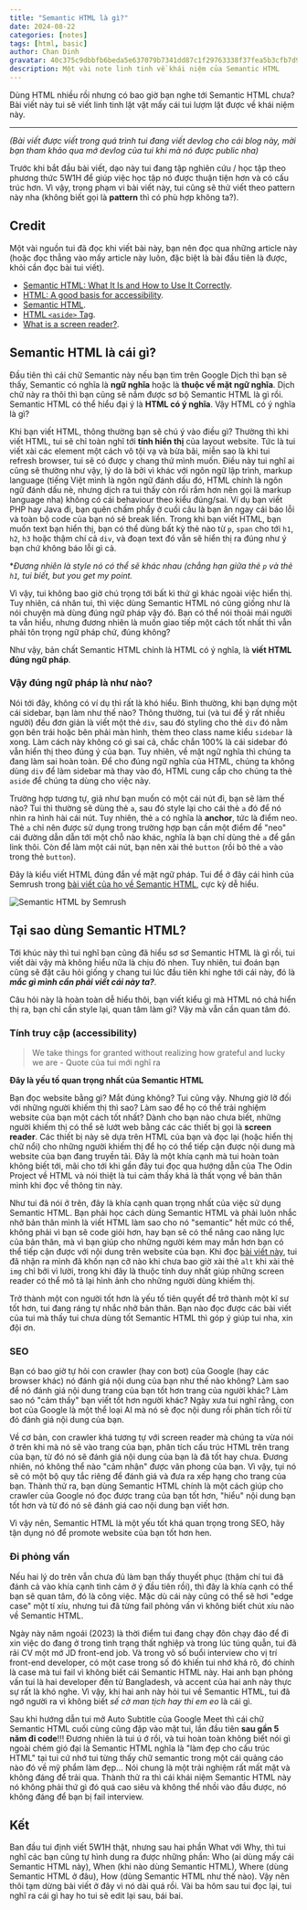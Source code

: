 ```yaml
---
title: "Semantic HTML là gì?"
date: 2024-08-22
categories: [notes]
tags: [html, basic]
author: Chan Dinh
gravatar: 40c375c9dbbfb6beda5e637079b7341dd87c1f29763338f37fea5b3cfb7d98e8
description: Một vài note linh tinh về khái niệm của Semantic HTML
---
```


Dùng HTML nhiều rồi nhưng có bao giờ bạn nghe tới Semantic HTML chưa? Bài viết này tui sẽ viết linh tinh lặt vặt mấy cái tui lượm lặt được về khái niệm này.

---

*(Bài viết được viết trong quá trình tui đang viết devlog cho cái blog này, mời bạn tham khảo qua mớ devlog của tui khi mà nó được public nha)*

Trước khi bắt đầu bài viết, dạo này tui đang tập nghiên cứu / học tập theo phương thức 5W1H để giúp việc học tập nó được thuận tiện hơn và có cấu trúc hơn. Vì vậy, trong phạm vi bài viết này, tui cũng sẽ thử viết theo pattern này nha (không biết gọi là **pattern** thì có phù hợp không ta?).

## Credit

Một vài nguồn tui đã đọc khi viết bài này, bạn nên đọc qua những article này (hoặc đọc thẳng vào mấy article này luôn, đặc biệt là bài đầu tiên là được, khỏi cần đọc bài tui viết).

- [Semantic HTML: What It Is and How to Use It Correctly](https://www.semrush.com/blog/semantic-html5-guide/).
- [HTML: A good basis for accessibility](https://developer.mozilla.org/en-US/docs/Learn/Accessibility/HTML#good_semantics).
- [Semantic HTML](https://web.dev/learn/html/semantic-html).
- [HTML `<aside>` Tag](https://www.w3schools.com/tags/tag_aside.asp).
- [What is a screen reader?](https://axesslab.com/what-is-a-screen-reader/).

## Semantic HTML là cái gì?

Đầu tiên thì cái chữ Semantic này nếu bạn tìm trên Google Dịch thì bạn sẽ thấy, Semantic có nghĩa là **ngữ nghĩa** hoặc là **thuộc về mặt ngữ nghĩa**. Dịch chữ này ra thôi thì bạn cũng sẽ nắm được sơ bộ Semantic HTML là gì rồi. Semantic HTML có thể hiểu đại ý là **HTML có ý nghĩa**. Vậy HTML có ý nghĩa là gì?

Khi bạn viết HTML, thông thường bạn sẽ chú ý vào điều gì? Thường thì khi viết HTML, tui sẽ chỉ toàn nghĩ tới **tính hiển thị** của layout website. Tức là tui viết xài các element một cách vô tội vạ và bừa bãi, miễn sao là khi tui refresh browser, tui sẽ có được y chang thứ mình muốn. Điều này tui nghĩ ai cũng sẽ thường như vậy, lý do là bởi vì khác với ngôn ngữ lập trình, markup language (tiếng Việt mình là ngôn ngữ đánh dấu đó, HTML chính là ngôn ngữ đánh dấu nè, nhưng dịch ra tui thấy còn rối rắm hơn nên gọi là markup language nha) không có cái behaviour theo kiểu đúng/sai. Ví dụ bạn viết PHP hay Java đi, bạn quên chấm phẩy ở cuối câu là bạn ăn ngay cái báo lỗi và toàn bộ code của bạn nó sẽ break liền. Trong khi bạn viết HTML, bạn muốn text bạn hiển thị, bạn có thể dùng bất kỳ thẻ nào từ `p`, `span` cho tới `h1`, `h2`, `h3` hoặc thậm chí cả `div`, và đoạn text đó vẫn sẽ hiển thị ra đúng như ý bạn chứ không báo lỗi gì cả.

**Đương nhiên là style nó có thể sẽ khác nhau (chẳng hạn giữa thẻ `p` và thẻ `h1`, tui biết, but you get my point.*

Vì vậy, tui không bao giờ chú trọng tới bất kì thứ gì khác ngoài việc hiển thị. Tuy nhiên, cá nhân tui, thì việc dùng Semantic HTML nó cũng giống như là nói chuyện mà dùng đúng ngữ pháp vậy đó. Bạn có thể nói thoải mái người ta vẫn hiểu, nhưng đương nhiên là muốn giao tiếp một cách tốt nhất thì vẫn phải tôn trọng ngữ pháp chứ, đúng không?

Như vậy, bản chất Semantic HTML chính là HTML có ý nghĩa, là **viết HTML đúng ngữ pháp**.

### Vậy đúng ngữ pháp là như nào?

Nói tới đây, không có ví dụ thì rất là khó hiểu. Bình thường, khi bạn dựng một cái sidebar, bạn làm như thế nào? Thông thường, tui (và tui để ý rất nhiều người) đều đơn giản là viết một thẻ `div`, sau đó styling cho thẻ `div` đó nằm gọn bên trái hoặc bên phải màn hình, thèm theo class name kiểu `sidebar` là xong. Làm cách này không có gì sai cả, chắc chắn 100% là cái sidebar đó vẫn hiển thị theo đúng ý của bạn. Tuy nhiên, về mặt ngữ nghĩa thì chúng ta đang làm sai hoàn toàn. Để cho đúng ngữ nghĩa của HTML, chúng ta không dùng `div` để làm sidebar mà thay vào đó, HTML cung cấp cho chúng ta thẻ `aside` để chúng ta dùng cho việc này.

Trường hợp tương tự, giả như bạn muốn có một cái nút đi, bạn sẽ làm thế nào? Tui thì thường sẽ dùng thẻ `a`, sau đó style lại cho cái thẻ `a` đó để nó nhìn ra hình hài cái nút. Tuy nhiên, thẻ `a` có nghĩa là **anchor**, tức là điểm neo. Thẻ `a` chỉ nên được sử dụng trong trường hợp bạn cần một điểm để "neo" cái đường dẫn dẫn tới một chỗ nào khác, nghĩa là bạn chỉ dùng thẻ `a` để gắn link thôi. Còn để làm một cái nút, bạn nên xài thẻ `button` (rồi bỏ thẻ `a` vào trong thẻ `button`).

Đây là kiểu viết HTML đúng đắn về mặt ngữ pháp. Tui để ở đây cái hình của Semrush trong [bài viết của họ về Semantic HTML](https://www.semrush.com/blog/semantic-html5-guide/), cực kỳ dễ hiểu.

![Semantic HTML by Semrush](https://static.semrush.com/blog/uploads/media/cc/85/cc85d452a743e27f68d426df35e4da7d/EN-Semantic-Search-Non-Semantic.webp "Semantic HTML by Semrush")

## Tại sao dùng Semantic HTML?

Tới khúc này thì tui nghĩ bạn cũng đã hiểu sơ sơ Semantic HTML là gì rồi, tui viết dài vậy mà không hiểu nữa là chịu đó nhen. Tuy nhiên, tui đoán bạn cũng sẽ đặt câu hỏi giống y chang tui lúc đầu tiên khi nghe tới cái này, đó là ***mắc gì mình cần phải viết cái này ta?***.

Câu hỏi này là hoàn toàn dễ hiểu thôi, bạn viết kiểu gì mà HTML nó chả hiển thị ra, bạn chỉ cần style lại, quan tâm làm gì? Vậy mà vẫn cần quan tâm đó.

### Tính truy cập (accessibility)

> We take things for granted without realizing how grateful and lucky we are - Quote của tui mới nghĩ ra

**Đây là yếu tố quan trọng nhất của Semantic HTML**

Bạn đọc website bằng gì? Mắt đúng không? Tui cũng vậy. Nhưng giờ lỡ đối với những người khiếm thị thì sao? Làm sao để họ có thể trải nghiệm website của bạn một cách tốt nhất? Dành cho bạn nào chưa biết, những người khiếm thị có thể sẽ lướt web bằng các các thiết bị gọi là **screen reader**. Các thiết bị này sẽ dựa trên HTML của bạn và đọc lại (hoặc hiển thị chữ nổi) cho những người khiếm thị để họ có thể tiếp cận được nội dung mà website của bạn đang truyền tải. Đây là một khía cạnh mà tui hoàn toàn không biết tới, mãi cho tới khi gần đây tui đọc qua hướng dẫn của The Odin Project về HTML và nói thiệt là tui cảm thấy khá là thất vọng về bản thân mình khi đọc về thông tin này.

Như tui đã nói ở trên, đây là khía cạnh quan trọng nhất của việc sử dụng Semantic HTML. Bạn phải học cách dùng Semantic HTML và phải luôn nhắc nhở bản thân mình là viết HTML làm sao cho nó "semantic" hết mức có thể, không phải vì bạn sẽ code giỏi hơn, hay bạn sẽ có thể nâng cao năng lực của bản thân, mà vì bạn giúp cho những người kém may mắn hơn bạn có thể tiếp cận được với nội dung trên website của bạn. Khi đọc [bài viết này](https://axesslab.com/what-is-a-screen-reader/), tui đã nhận ra mình đã khốn nạn cỡ nào khi chưa bao giờ xài thẻ `alt` khi xài thẻ `img` chỉ bởi vì lười, trong khi đây là thuộc tính duy nhất giúp những screen reader có thể mô tả lại hình ảnh cho những người dùng khiếm thị.

Trở thành một con người tốt hơn là yếu tố tiên quyết để trở thành một kĩ sư tốt hơn, tui đang ráng tự nhắc nhở bản thân. Bạn nào đọc được các bài viết của tui mà thấy tui chưa dùng tốt Semantic HTML thì góp ý giúp tui nha, xin đội ơn.

### SEO

Bạn có bao giờ tự hỏi con crawler (hay con bot) của Google (hay các browser khác) nó đánh giá nội dung của bạn như thế nào không? Làm sao để nó đánh giá nội dung trang của bạn tốt hơn trang của người khác? Làm sao nó "cảm thấy" bạn viết tốt hơn người khác? Ngày xưa tui nghĩ rằng, con bot của Google là một thể loại AI mà nó sẽ đọc nội dung rồi phân tích rồi từ đó đánh giá nội dung của bạn.

Về cơ bản, con crawler khá tương tự với screen reader mà chúng ta vừa nói ở trên khi mà nó sẽ vào trang của bạn, phân tích cấu trúc HTML trên trang của bạn, từ đó nó sẽ đánh giá nội dung của bạn là đã tốt hay chưa. Đương nhiên, nó không thể nào "cảm nhận" được văn phong của bạn. Vì vậy, tụi nó sẽ có một bộ quy tắc riêng để đánh giá và đưa ra xếp hạng cho trang của bạn. Thành thử ra, bạn dùng Semantic HTML chính là một cách giúp cho crawler của Google nó đọc được trang của bạn tốt hơn, "hiểu" nội dung bạn tốt hơn và từ đó nó sẽ đánh giá cao nội dung bạn viết hơn.

Vì vậy nên, Semantic HTML là một yếu tốt khá quan trọng trong SEO, hãy tận dụng nó để promote website của bạn tốt hơn hen.

### Đi phỏng vấn

Nếu hai lý do trên vẫn chưa đủ làm bạn thấy thuyết phục (thậm chí tui đã đánh cả vào khía cạnh tình cảm ở ý đầu tiên rồi), thì đây là khía cạnh có thể bạn sẽ quan tâm, đó là công việc. Mặc dù cái này cũng có thể sẽ hơi "edge case" một tí xíu, nhưng tui đã từng fail phỏng vấn vì không biết chút xíu nào về Semantic HTML.

Ngày này năm ngoái (2023) là thời điểm tui đang chạy đôn chạy đáo để đi xin việc do đang ở trong tình trạng thất nghiệp và trong lúc túng quẫn, tui đã rải CV một mớ JD front-end job. Và trong vô số buổi interview cho vị trí front-end developer, có một case trong số đó khiến tui nhớ khá rõ, đó chính là case mà tui fail vì không biết cái Semantic HTML này. Hai anh bạn phỏng vấn tui là hai developer đến từ Bangladesh, và accent của hai anh này thực sự rất là khó nghe. Vì vậy, khi hai anh này hỏi tui về Semantic HTML, tui đã ngớ người ra vì không biết *sế cờ man tịch hay thi em eo* là cái gì.

Sau khi hướng dẫn tui mở Auto Subtitle của Google Meet thì cái chữ Semantic HTML cuối cùng cũng đập vào mặt tui, lần đầu tiên **sau gần 5 năm đi code**!!! Đương nhiên là tui ú ớ rồi, và tui hoàn toàn không biết nói gì ngoài chém gió đại là Semantic HTML nghĩa là "làm đẹp cho cấu trúc HTML" tại tui cứ nhớ tui từng thấy chữ semantic trong một cái quảng cáo nào đó về mỹ phẩm làm đẹp... Nói chung là một trải nghiệm rất mất mặt và không đáng để trải qua. Thành thử ra thì cái khái niệm Semantic HTML này nó không phải thứ gì đó quá cao siêu và không thể nhồi vào đầu được, nó không đáng để bạn bị fail interview.

## Kết

Ban đầu tui định viết 5W1H thật, nhưng sau hai phần What với Why, thì tui nghĩ các bạn cũng tự hình dung ra được những phần: Who (ai dùng mấy cái Semantic HTML này), When (khi nào dùng Semantic HTML), Where (dùng Semantic HTML ở đâu), How (dùng Semantic HTML như thế nào). Vậy nên thôi tạm dừng bài viết ở đây vì nó dài quá rồi. Vài ba hôm sau tui đọc lại, tui nghĩ ra cái gì hay ho tui sẽ edit lại sau, bái bai. 